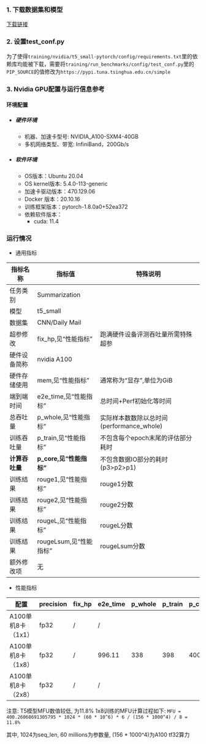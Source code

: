 ### 1. 下载数据集和模型
[下载链接](https://bd.bcebos.com/klx-pytorch-ipipe-bd/flagperf/datasets/t5_small_train.tar) 

### 2. 设置test_conf.py

为了使得`training/nvidia/t5_small-pytorch/config/requirements.txt`里的依赖库均能被下载，需要将`training/run_benchmarks/config/test_conf.py`里的`PIP_SOURCE`的值修改为`https://pypi.tuna.tsinghua.edu.cn/simple`

### 3. Nvidia GPU配置与运行信息参考
#### 环境配置
- ##### 硬件环境
    - 机器、加速卡型号: NVIDIA_A100-SXM4-40GB
    - 多机网络类型、带宽: InfiniBand，200Gb/s
- ##### 软件环境
   - OS版本：Ubuntu 20.04
   - OS kernel版本: 5.4.0-113-generic
   - 加速卡驱动版本：470.129.06
   - Docker 版本：20.10.16
   - 训练框架版本：pytorch-1.8.0a0+52ea372
   - 依赖软件版本：
     - cuda: 11.4

### 运行情况

* 通用指标

| 指标名称       | 指标值                  | 特殊说明                                  |
| -------------- | ----------------------- | ----------------------------------------- |
| 任务类别       | Summarization           |                                           |
| 模型           | t5_small                |                                           |
| 数据集         | CNN/Daily Mail          |                                           |
| 超参修改       | fix_hp,见“性能指标”     | 跑满硬件设备评测吞吐量所需特殊超参        |
| 硬件设备简称   | nvidia A100             |                                           |
| 硬件存储使用   | mem,见“性能指标”        | 通常称为“显存”,单位为GiB                  |
| 端到端时间     | e2e_time,见“性能指标”   | 总时间+Perf初始化等时间                   |
| 总吞吐量       | p_whole,见“性能指标”    | 实际样本数数除以总时间(performance_whole) |
| 训练吞吐量     | p_train,见“性能指标”    | 不包含每个epoch末尾的评估部分耗时         |
| **计算吞吐量** | **p_core,见“性能指标”** | 不包含数据IO部分的耗时(p3>p2>p1)          |
| 训练结果       | rouge1,见“性能指标”     | rouge1分数                                |
| 训练结果       | rouge2,见“性能指标”     | rouge2分数                                |
| 训练结果       | rougeL,见“性能指标”     | rougeL分数                                |
| 训练结果       | rougeLsum,见“性能指标”  | rougeLsum分数                             |
| 额外修改项     | 无                      |                                           |

* 性能指标

| 配置               | precision | fix_hp | e2e_time | p_whole | p_train | p_core | rouge1 | rouge2 | rougeL | rougeLsum | mem        |
| ------------------ | --------- | ------ | -------- | ------- | ------- | ------ | ------ | ------ | ------ | --------- | ---------- |
| A100单机8卡（1x1） | fp32      | /      | /        |         |         |        | /      | /      | /      | /         |            |
| A100单机8卡（1x8） | fp32      | /      | 996.11   | 338     | 398     | 400    | 41.12  | 18.84  | 29.15  | 38.32     | 35.3 /40.0 |
| A100单机8卡（2x8） | fp32      | /      | /        |         |         |        | /      | /      | /      | /         |            |

注意: T5模型MFU数值较低, 为11.8%
1x8训练的MFU计算过程如下:
`MFU = 400.26068691305795 * 1024 * (60 * 10^6) * 6 / (156 * 1000^4) / 8 = 11.8%`

其中, 1024为seq_len, 60 millions为参数量, (156 * 1000^4)为A100 tf32算力

